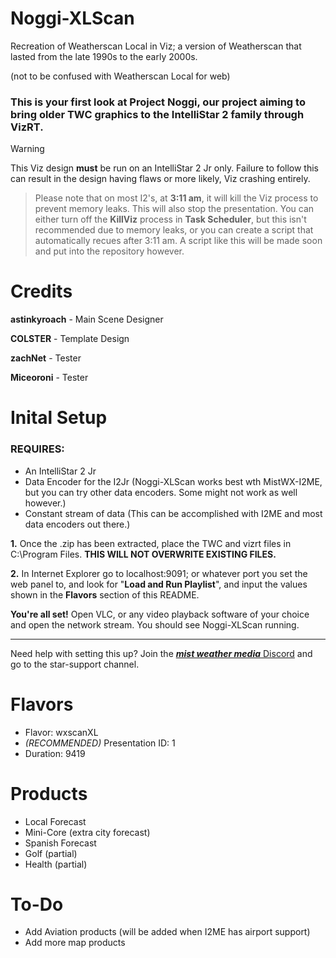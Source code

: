 # Noggi-XLScan
Recreation of Weatherscan Local in Viz; a version of Weatherscan that lasted from the late 1990s to the early 2000s.

(not to be confused with Weatherscan Local for web)

### This is your first look at Project Noggi, our project aiming to bring older TWC graphics to the IntelliStar 2 family through VizRT.


>[!WARNING]
> This Viz design **must** be run on an IntelliStar 2 Jr only. Failure to follow this can result in the design having flaws or more likely, Viz crashing entirely.

> Please note that on most I2's, at **3:11 am**, it will kill the Viz process to prevent memory leaks. This will also stop the presentation. You can either turn off the **KillViz** process in **Task Scheduler**, but this isn't recommended due to memory leaks, or you can create a script that automatically recues after 3:11 am. A script like this will be made soon and put into the repository however.

# Credits

**astinkyroach** - Main Scene Designer

**COLSTER** - Template Design

**zachNet** - Tester

**Miceoroni** - Tester

# Inital Setup

### REQUIRES:

 - An IntelliStar 2 Jr
 - Data Encoder for the I2Jr (Noggi-XLScan works best wth MistWX-I2ME, but you can try other data encoders. Some might not work as well however.)
 - Constant stream of data (This can be accomplished with I2ME and most data encoders out there.)

**1.** Once the .zip has been extracted, place the TWC and vizrt files in C:\Program Files\. **THIS WILL NOT OVERWRITE EXISTING FILES.**

**2.** In Internet Explorer go to localhost:9091; or whatever port you set the web panel to, and look for "**Load and Run Playlist**", and input the values shown in the **Flavors** section of this README.

**You're all set!** Open VLC, or any video playback software of your choice and open the network stream. You should see Noggi-XLScan running.

---------

Need help with setting this up? Join the [***mist weather media*** Discord](https://discord.gg/hV2w5sZQxz) and go to the star-support channel.

# Flavors

- Flavor: wxscanXL
- *(RECOMMENDED)* Presentation ID: 1
- Duration: 9419


# Products

- Local Forecast
- Mini-Core (extra city forecast)
- Spanish Forecast
- Golf (partial)
- Health (partial)

# To-Do

- Add Aviation products (will be added when I2ME has airport support)
- Add more map products
